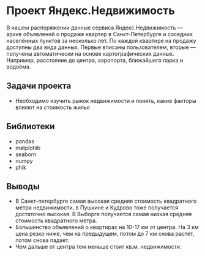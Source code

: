 # Проект Яндекс.Недвижимость
 В нашем распоряжении данные сервиса Яндекс.Недвижимость — архив объявлений о продаже квартир в Санкт-Петербурге и соседних населённых пунктов за несколько лет. По каждой квартире на продажу доступны два вида данных. Первые вписаны пользователем, вторые — получены автоматически на основе картографических данных. Например, расстояние до центра, аэропорта, ближайшего парка и водоёма.
## Задачи проекта
* Необходимо изучить рынок недвижимости и понять, какие факторы влияют на стоимость жилья
## Библиотеки
- pandas
- matplotlib
- seaborn
- numpy
- phik
## Выводы
- В Санкт-петербурге самая высокая средняя стоимость квадратного метра недвижимости, в Пушкине и Кудрово тоже получается достаточно высокая. В Выборге получается самая низкая средняя стоимость 
    квадратного метра.
- Большинство объявлений о квартирах на 10-17 км от центра. На 3 км цена резко ниже, чем на предыдущем, потом до 7 км снова растет, потом снова падает.
- Чем дальше от центра тем меньше стоит кв.м. недвижимости.
